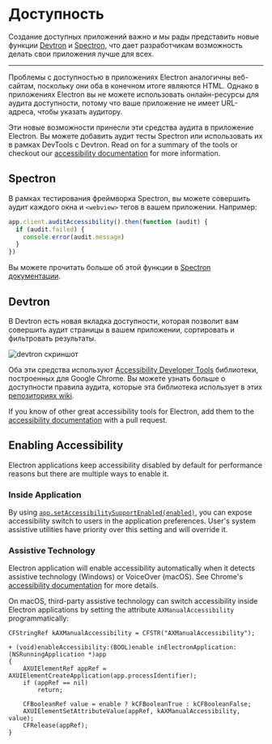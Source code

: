 # Доступность

Создание доступных приложений важно и мы рады представить новые функции [Devtron](https://electron.atom.io/devtron) и [Spectron](https://electron.atom.io/spectron), что дает разработчикам возможность делать свои приложения лучше для всех.

* * *

Проблемы с доступностью в приложениях Electron аналогичны веб-сайтам, поскольку они оба в конечном итоге являются HTML. Однако в приложениях Electron вы не можете использовать онлайн-ресурсы для аудита доступности, потому что ваше приложение не имеет URL-адреса, чтобы указать аудитору.

Эти новые возможности принесли эти средства аудита в приложение Electron. Вы можете добавить аудит тесты Spectron или использовать их в рамках DevTools с Devtron. Read on for a summary of the tools or checkout our [accessibility documentation](https://electronjs.org/docs/tutorial/accessibility) for more information.

## Spectron

В рамках тестирования фреймворка Spectron, вы можете совершить аудит каждого окна и `<webview>` тегов в вашем приложении. Например:

```javascript
app.client.auditAccessibility().then(function (audit) {
  if (audit.failed) {
    console.error(audit.message)
  }
})
```

Вы можете прочитать больше об этой функции в [Spectron документации](https://github.com/electron/spectron#accessibility-testing).

## Devtron

В Devtron есть новая вкладка доступности, которая позволит вам совершить аудит страницы в вашем приложении, сортировать и фильтровать результаты.

![devtron скриншот](https://cloud.githubusercontent.com/assets/1305617/17156618/9f9bcd72-533f-11e6-880d-389115f40a2a.png)

Оба эти средства используют [Accessibility Developer Tools](https://github.com/GoogleChrome/accessibility-developer-tools) библиотеки, построенных для Google Chrome. Вы можете узнать больше о доступности правила аудита, которые эта библиотека использует в этих [репозиториях wiki](https://github.com/GoogleChrome/accessibility-developer-tools/wiki/Audit-Rules).

If you know of other great accessibility tools for Electron, add them to the [accessibility documentation](https://electronjs.org/docs/tutorial/accessibility) with a pull request.

## Enabling Accessibility

Electron applications keep accessibility disabled by default for performance reasons but there are multiple ways to enable it.

### Inside Application

By using [`app.setAccessibilitySupportEnabled(enabled)`](https://electron.atom.io/docs/api/app.md#appsetaccessibilitysupportenabledenabled-macos-windows), you can expose accessibility switch to users in the application preferences. User's system assistive utilities have priority over this setting and will override it.

### Assistive Technology

Electron application will enable accessibility automatically when it detects assistive technology (Windows) or VoiceOver (macOS). See Chrome's [accessibility documentation](https://www.chromium.org/developers/design-documents/accessibility#TOC-How-Chrome-detects-the-presence-of-Assistive-Technology) for more details.

On macOS, third-party assistive technology can switch accessibility inside Electron applications by setting the attribute `AXManualAccessibility` programmatically:

```objc
CFStringRef kAXManualAccessibility = CFSTR("AXManualAccessibility");

+ (void)enableAccessibility:(BOOL)enable inElectronApplication:(NSRunningApplication *)app
{
    AXUIElementRef appRef = AXUIElementCreateApplication(app.processIdentifier);
    if (appRef == nil)
        return;

    CFBooleanRef value = enable ? kCFBooleanTrue : kCFBooleanFalse;
    AXUIElementSetAttributeValue(appRef, kAXManualAccessibility, value);
    CFRelease(appRef);
}
```